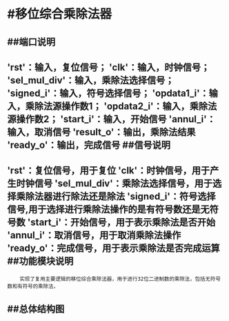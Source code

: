 #移位综合乘除法器
=================
##端口说明
-----------------
'rst'：输入，复位信号；
'clk'：输入，时钟信号；
'sel_mul_div'：输入，乘除法选择信号；
'signed_i'：输入，符号选择信号；
'opdata1_i'：输入，乘除法源操作数1；
'opdata2_i'：输入，乘除法源操作数2；
'start_i'：输入，开始信号
'annul_i'：输入，取消信号
'result_o'：输出，乘除法结果
'ready_o'：输出，完成信号
##信号说明
-----------------
'rst'：复位信号，用于复位
'clk'：时钟信号，用于产生时钟信号
'sel_mul_div'：乘除法选择信号，用于选择乘除法器进行除法还是除法
'signed_i'：符号选择信号,用于选择进行乘除法操作的是有符号数还是无符号数
'start_i'：开始信号，用于表示乘除法是否开始
'annul_i'：取消信号，用于取消乘除法操作
'ready_o'：完成信号，用于表示乘除法是否完成运算
##功能模块说明
-----------------
        实现了复用主要逻辑的移位综合乘除法器，用于进行32位二进制数的乘除法，包括无符号数和有符号的乘除法，
##总体结构图
----------------
